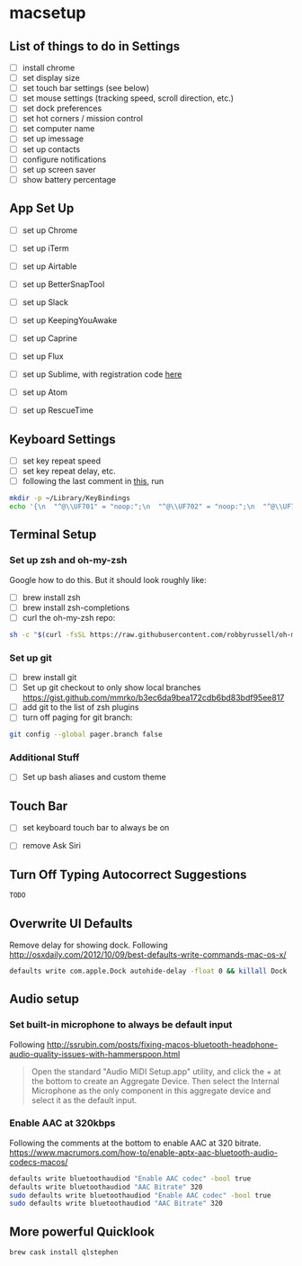 # macsetup

## List of things to do in Settings
- [ ] install chrome
- [ ] set display size
- [ ] set touch bar settings (see below)
- [ ] set mouse settings (tracking speed, scroll direction, etc.)
- [ ] set dock preferences
- [ ] set hot corners / mission control
- [ ] set computer name
- [ ] set up imessage
- [ ] set up contacts
- [ ] configure notifications
- [ ] set up screen saver
- [ ] show battery percentage

## App Set Up
- [ ] set up Chrome
- [ ] set up iTerm
- [ ] set up Airtable
- [ ] set up BetterSnapTool
- [ ] set up Slack
- [ ] set up KeepingYouAwake
- [ ] set up Caprine
- [ ] set up Flux
- [ ] set up Sublime, with registration code [here](https://mail.google.com/mail/u/0?ik=f340c96e8a&view=om&permmsgid=msg-f%3A1657311888944350919)
- [ ] set up Atom
- [ ] set up RescueTime


## Keyboard Settings
- [ ] set key repeat speed
- [ ] set key repeat delay, etc.
- [ ] following the last comment in [this](https://github.com/atom/atom/issues/1669), run 
```sh
mkdir -p ~/Library/KeyBindings
echo '{\n  "^@\\UF701" = "noop:";\n  "^@\\UF702" = "noop:";\n  "^@\\UF703" = "noop:";\n}' > ~/Library/KeyBindings/DefaultKeyBinding.dict
```


## Terminal Setup
### Set up zsh and oh-my-zsh
Google how to do this. But it should look roughly like:
- [ ] brew install zsh 
- [ ] brew install zsh-completions
- [ ] curl the oh-my-zsh repo:
```sh
sh -c "$(curl -fsSL https://raw.githubusercontent.com/robbyrussell/oh-my-zsh/master/tools/install.sh)"
```

### Set up git
- [ ] brew install git
- [ ] Set up git checkout to only show local branches https://gist.github.com/mmrko/b3ec6da9bea172cdb6bd83bdf95ee817
- [ ] add git to the list of zsh plugins
- [ ] turn off paging for git branch:
```sh
git config --global pager.branch false
```

### Additional Stuff
- [ ] Set up bash aliases and custom theme


## Touch Bar
- [ ] set keyboard touch bar to always be on
- [ ] remove Ask Siri


## Turn Off Typing Autocorrect Suggestions
```sh
TODO
```


## Overwrite UI Defaults
Remove delay for showing dock. Following http://osxdaily.com/2012/10/09/best-defaults-write-commands-mac-os-x/
```sh
defaults write com.apple.Dock autohide-delay -float 0 && killall Dock
```

## Audio setup
### Set built-in microphone to always be default input
Following http://ssrubin.com/posts/fixing-macos-bluetooth-headphone-audio-quality-issues-with-hammerspoon.html
> Open the standard "Audio MIDI Setup.app" utility, and click the + at the bottom to create an Aggregate Device. Then select the Internal Microphone as the only component in this aggregate device and select it as the default input.

### Enable AAC at 320kbps 
Following the comments at the bottom to enable AAC at 320 bitrate. https://www.macrumors.com/how-to/enable-aptx-aac-bluetooth-audio-codecs-macos/
```sh
defaults write bluetoothaudiod "Enable AAC codec" -bool true
defaults write bluetoothaudiod "AAC Bitrate" 320
sudo defaults write bluetoothaudiod "Enable AAC codec" -bool true
sudo defaults write bluetoothaudiod "AAC Bitrate" 320
```
## More powerful Quicklook
```sh
brew cask install qlstephen
```
